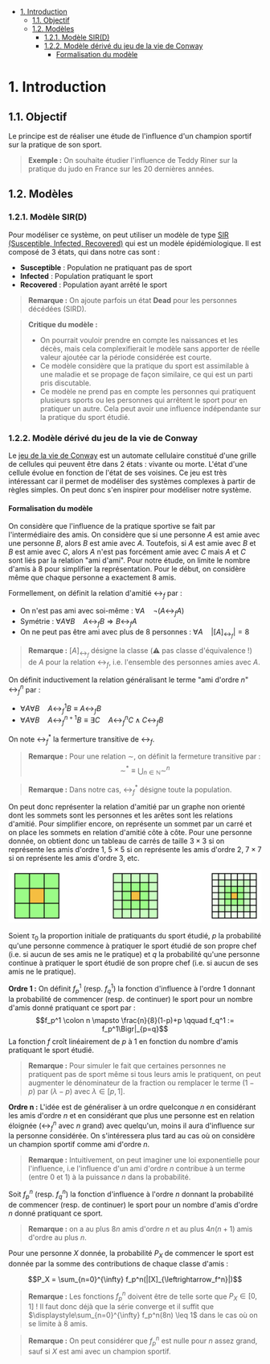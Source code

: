 -   [1. Introduction](#1-introduction)
    -   [1.1. Objectif](#11-objectif)
    -   [1.2. Modèles](#12-modèles)
        -   [1.2.1. Modèle SIR(D)](#121-modèle-sird)
        -   [1.2.2. Modèle dérivé du jeu de la vie de Conway](#122-modèle-dérivé-du-jeu-de-la-vie-de-conway)
            -   [Formalisation du modèle](#formalisation-du-modèle)

# 1. Introduction

## 1.1. Objectif

Le principe est de réaliser une étude de l'influence d'un champion sportif sur la pratique de son sport.

> **Exemple :** On souhaite étudier l'influence de Teddy Riner sur la pratique du judo en France sur les 20 dernières années.

## 1.2. Modèles

### 1.2.1. Modèle SIR(D)

Pour modéliser ce système, on peut utiliser un modèle de type [SIR (Susceptible, Infected, Recovered)](https://fr.wikipedia.org/wiki/Mod%C3%A8les_compartimentaux_en_%C3%A9pid%C3%A9miologie) qui est un modèle épidémiologique. Il est composé de 3 états, qui dans notre cas sont :

-   **Susceptible** : Population ne pratiquant pas de sport
-   **Infected** : Population pratiquant le sport
-   **Recovered** : Population ayant arrêté le sport

> **Remarque :** On ajoute parfois un état **Dead** pour les personnes décédées (SIRD).

> **Critique du modèle :**
>
> -   On pourrait vouloir prendre en compte les naissances et les décès, mais cela complexifierait le modèle sans apporter de réelle valeur ajoutée car la période considérée est courte.
> -   Ce modèle considère que la pratique du sport est assimilable à une maladie et se propage de façon similaire, ce qui est un parti pris discutable.
> -   Ce modèle ne prend pas en compte les personnes qui pratiquent plusieurs sports ou les personnes qui arrêtent le sport pour en pratiquer un autre. Cela peut avoir une influence indépendante sur la pratique du sport étudié.

### 1.2.2. Modèle dérivé du jeu de la vie de Conway

Le [jeu de la vie de Conway](https://fr.wikipedia.org/wiki/Jeu_de_la_vie) est un automate cellulaire constitué d'une grille de cellules qui peuvent être dans 2 états : vivante ou morte. L'état d'une cellule évolue en fonction de l'état de ses voisines. Ce jeu est très intéressant car il permet de modéliser des systèmes complexes à partir de règles simples. On peut donc s'en inspirer pour modéliser notre système.

#### Formalisation du modèle

On considère que l'influence de la pratique sportive se fait par l'intermédiaire des amis. On considère que si une personne $A$ est amie avec une personne $B$, alors $B$ est amie avec $A$. Toutefois, si $A$ est amie avec $B$ et $B$ est amie avec $C$, alors $A$ n'est pas forcément amie avec $C$ mais $A$ et $C$ sont liés par la relation "ami d'ami". Pour notre étude, on limite le nombre d'amis à 8 pour simplifier la représentation. Pour le début, on considère même que chaque personne a exactement 8 amis.

Formellement, on définit la relation d'amitié $\leftrightarrow_f$ par :

-   On n'est pas ami avec soi-même : $\forall A \quad \neg (A \leftrightarrow_f A)$
-   Symétrie : $\forall A \forall B \quad A \leftrightarrow_f B \Longrightarrow B \leftrightarrow_f A$
-   On ne peut pas être ami avec plus de 8 personnes : $\forall A \quad |[A]_{\leftrightarrow_f}| = 8$

> **Remarque :** $[A]_{\leftrightarrow_f}$ désigne la classe (:warning: pas classe d'équivalence !) de $A$ pour la relation $\leftrightarrow_f$, i.e. l'ensemble des personnes amies avec $A$.

On définit inductivement la relation généralisant le terme "ami d'ordre $n$" $\leftrightarrow_{f}^n$ par :

-   $\forall A \forall B \quad A \leftrightarrow_f^1 B \equiv A \leftrightarrow_f B$
-   $\forall A \forall B \quad A \leftrightarrow_f^{n+1} B \equiv \exists C \quad A \leftrightarrow_f^n C \wedge C \leftrightarrow_f B$

On note $\leftrightarrow_f^*$ la fermerture transitive de $\leftrightarrow_f$.

> **Remarque :** Pour une relation $\sim$, on définit la fermeture transitive par :
> $$\sim^{*} \equiv \bigcup_{n \in \mathbb{N}} \sim^n$$

> **Remarque :** Dans notre cas, $\leftrightarrow_f^*$ désigne toute la population.

On peut donc représenter la relation d'amitié par un graphe non orienté dont les sommets sont les personnes et les arêtes sont les relations d'amitié. Pour simplifier encore, on représente un sommet par un carré et on place les sommets en relation d'amitié côte à côte. Pour une personne donnée, on obtient donc un tableau de carrés de taille $3 \times 3$ si on représente les amis d'ordre 1, $5 \times 5$ si on représente les amis d'ordre 2, $7 \times 7$ si on représente les amis d'ordre 3, etc.

<!-- <style>
* {
  box-sizing: border-box;
}

.row {
  margin-left:-5px;
  margin-right:-5px;
}

.column {
  float: left;
  width: 33%;
  padding: 5px;
}

tr {
    background-color: #7f7;
}
.cell td {
    border: 2px solid black;
    text-align: center;
    padding: 0px;
    width: 35px;
    height: 35px;
}
</style>

<div class="row">
<div class="column">
<table class=center>
<tr class="cell">
    <td></td>
    <td></td>
    <td></td>
  </tr>
  <tr class="cell">
    <td></td>
    <td style="background-color:#fb0"></td>
    <td></td>
  </tr>
  <tr class="cell">
    <td></td>
    <td></td>
    <td></td>
  </tr>
</table>
</div>

<div class="column">
<table class=center>
<tr class="cell">
    <td style="width:21px; height:21px; background-color:#bfb"></td>
    <td style="width:21px; height:21px; background-color:#bfb"></td>
    <td style="width:21px; height:21px; background-color:#bfb"></td>
    <td style="width:21px; height:21px; background-color:#bfb"></td>
    <td style="width:21px; height:21px; background-color:#bfb"></td>
  </tr>
  <tr class="cell">
    <td style="width:21px; height:21px; background-color:#bfb"></td>
    <td style="width:21px; height:21px"></td>
    <td style="width:21px; height:21px"></td>
    <td style="width:21px; height:21px"></td>
    <td style="width:21px; height:21px; background-color:#bfb"></td>
  </tr>
  <tr class="cell">
    <td style="width:21px; height:21px; background-color:#bfb"></td>
    <td style="width:21px; height:21px"></td>
    <td style="width:21px; height:21px; background-color:#fb0"></td>
    <td style="width:21px; height:21px"></td>
    <td style="width:21px; height:21px; background-color:#bfb"></td>
  </tr>
  <tr class="cell">
    <td style="width:21px; height:21px; background-color:#bfb"></td>
    <td style="width:21px; height:21px"></td>
    <td style="width:21px; height:21px"></td>
    <td style="width:21px; height:21px"></td>
    <td style="width:21px; height:21px; background-color:#bfb"></td>
  </tr>
  <tr class="cell">
    <td style="width:21px; height:21px; background-color:#bfb"></td>
    <td style="width:21px; height:21px; background-color:#bfb"></td>
    <td style="width:21px; height:21px; background-color:#bfb"></td>
    <td style="width:21px; height:21px; background-color:#bfb"></td>
    <td style="width:21px; height:21px; background-color:#bfb"></td>
  </tr>
</table>
</div>

<div class="column">
<table class=center>
<tr class="cell">
    <td style="width:15px; height:15px; background-color:#efe"></td>
    <td style="width:15px; height:15px; background-color:#efe"></td>
    <td style="width:15px; height:15px; background-color:#efe"></td>
    <td style="width:15px; height:15px; background-color:#efe"></td>
    <td style="width:15px; height:15px; background-color:#efe"></td>
    <td style="width:15px; height:15px; background-color:#efe"></td>
    <td style="width:15px; height:15px; background-color:#efe"></td>
  </tr>
  <tr class="cell">
    <td style="width:15px; height:15px; background-color:#efe"></td>
    <td style="width:15px; height:15px; background-color:#bfb"></td>
    <td style="width:15px; height:15px; background-color:#bfb"></td>
    <td style="width:15px; height:15px; background-color:#bfb"></td>
    <td style="width:15px; height:15px; background-color:#bfb"></td>
    <td style="width:15px; height:15px; background-color:#bfb"></td>
    <td style="width:15px; height:15px; background-color:#efe"></td>
  </tr>
  <tr class="cell">
    <td style="width:15px; height:15px; background-color:#efe"></td>
    <td style="width:15px; height:15px; background-color:#bfb"></td>
    <td style="width:15px; height:15px"></td>
    <td style="width:15px; height:15px"></td>
    <td style="width:15px; height:15px"></td>
    <td style="width:15px; height:15px; background-color:#bfb"></td>
    <td style="width:15px; height:15px; background-color:#efe"></td>
  </tr>
  <tr class="cell">
    <td style="width:15px; height:15px; background-color:#efe"></td>
    <td style="width:15px; height:15px; background-color:#bfb"></td>
    <td style="width:15px; height:15px"></td>
    <td style="width:15px; height:15px; background-color:#fb0"></td>
    <td style="width:15px; height:15px"></td>
    <td style="width:15px; height:15px; background-color:#bfb"></td>
    <td style="width:15px; height:15px; background-color:#efe"></td>
  </tr>
  <tr class="cell">
    <td style="width:15px; height:15px; background-color:#efe"></td>
    <td style="width:15px; height:15px; background-color:#bfb"></td>
    <td style="width:15px; height:15px"></td>
    <td style="width:15px; height:15px"></td>
    <td style="width:15px; height:15px"></td>
    <td style="width:15px; height:15px; background-color:#bfb"></td>
    <td style="width:15px; height:15px; background-color:#efe"></td>
  </tr>
  <tr class="cell">
    <td style="width:15px; height:15px; background-color:#efe"></td>
    <td style="width:15px; height:15px; background-color:#bfb"></td>
    <td style="width:15px; height:15px; background-color:#bfb"></td>
    <td style="width:15px; height:15px; background-color:#bfb"></td>
    <td style="width:15px; height:15px; background-color:#bfb"></td>
    <td style="width:15px; height:15px; background-color:#bfb"></td>
    <td style="width:15px; height:15px; background-color:#efe"></td>
  </tr>
  <tr class="cell">
    <td style="width:15px; height:15px; background-color:#efe"></td>
    <td style="width:15px; height:15px; background-color:#efe"></td>
    <td style="width:15px; height:15px; background-color:#efe"></td>
    <td style="width:15px; height:15px; background-color:#efe"></td>
    <td style="width:15px; height:15px; background-color:#efe"></td>
    <td style="width:15px; height:15px; background-color:#efe"></td>
    <td style="width:15px; height:15px; background-color:#efe"></td>
  </tr>
</table>
</div>
</div> -->

![](img1.png)

Soient $\tau_0$ la proportion initiale de pratiquants du sport étudié, $p$ la probabilité qu'une personne commence à pratiquer le sport étudié de son propre chef (i.e. si aucun de ses amis ne le pratique) et $q$ la probabilité qu'une personne continue à pratiquer le sport étudié de son propre chef (i.e. si aucun de ses amis ne le pratique).

**Ordre 1 :** On définit $f_p^1$ (resp. $f_q^1$) la fonction d'influence à l'ordre $1$ donnant la probabilité de commencer (resp. de continuer) le sport pour un nombre d'amis donné pratiquant ce sport par :
$$f_p^1 \colon n \mapsto \frac{n}{8}(1-p)+p \qquad f_q^1 := f_p^1\Bigr|_{p=q}$$
La fonction $f$ croît linéairement de $p$ à $1$ en fonction du nombre d'amis pratiquant le sport étudié.

> **Remarque :** Pour simuler le fait que certaines personnes ne pratiquent pas de sport même si tous leurs amis le pratiquent, on peut augmenter le dénominateur de la fraction ou remplacer le terme $(1-p)$ par $(\lambda - p)$ avec $\lambda \in [p,1]$.

**Ordre n :** L'idée est de généraliser à un ordre quelconque $n$ en considérant les amis d'ordre $n$ et en considérant que plus une personne est en relation éloignée ($\leftrightarrow_f^n$ avec $n$ grand) avec quelqu'un, moins il aura d'influence sur la personne considérée. On s'intéressera plus tard au cas où on considère un champion sportif comme ami d'ordre $n$.

> **Remarque :** Intuitivement, on peut imaginer une loi exponentielle pour l'influence, i.e l'influence d'un ami d'ordre $n$ contribue à un terme (entre 0 et 1) à la puissance $n$ dans la probabilité.

Soit $f_p^n$ (resp. $f_q^n$) la fonction d'influence à l'ordre $n$ donnant la probabilité de commencer (resp. de continuer) le sport pour un nombre d'amis d'ordre $n$ donné pratiquant ce sport.

> **Remarque :** on a au plus $8n$ amis d'ordre $n$ et au plus $4n(n+1)$ amis d'ordre au plus $n$.

Pour une personne $X$ donnée, la probabilité $P_X$ de commencer le sport est donnée par la somme des contributions de chaque classe d'amis :

$$P_X = \sum_{n=0}^{\infty} f_p^n(|[X]_{\leftrightarrow_f^n}|)$$

> **Remarque :** Les fonctions $f_p^n$ doivent être de telle sorte que $P_X \in [0,1]$ ! Il faut donc déjà que la série converge et il suffit que $\displaystyle\sum_{n=0}^{\infty} f_p^n(8n) \leq 1$ dans le cas où on se limite à 8 amis.

> **Remarque :** On peut considérer que $f_p^n$ est nulle pour $n$ assez grand, sauf si $X$ est ami avec un champion sportif.
